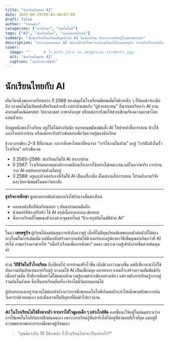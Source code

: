 ```yaml
---
title: "นักเรียนไทยกับ AI"
date: 2025-08-29T09:45:00+07:00 
draft: false
author: "วัยสนธยา"
categories: ["การศึกษา", "เทคโนโลยี"]
tags: ["AI", "นักเรียนไทย", "อนาคตการเรียนรู้"]
summary: "เมื่อนักเรียนไทยเริ่มเผชิญหน้ากับ AI ในห้องเรียน ช่องว่างการเรียนรู้ใหม่กำลังก่อตัว"
description: "สำรวจบทบาทของ AI ต่อการศึกษาไทย—จากห้องเรียนถึงโลกเศรษฐกิจ ว่าจะสร้างโอกาสหรือความเหลื่อมล้ำในอนาคต"
cover:
  image: ""      # ใส่ path รูปถ้ามี เช่น images/ai-students.jpg
  alt: "นักเรียนไทยกับ AI"
  caption: "ทุกเรื่องราวมีชีวิต"
---
```


# นักเรียนไทยกับ AI

เย็นวันหนึ่งของภาคเรียนแรก ปี 2568 ห้องสมุดในโรงเรียนมัธยมเต็มไปด้วยเด็ก ๆ ที่ก้มหน้าจ้องมือถือ บางคนไม่ได้เปิดหนังสือเรียนด้วยซ้ำ แต่กำลังแชตกับ “ผู้ช่วยล่องหน” ที่พวกเขาเรียกว่า AI ถามคำถามทั้งคณิตศาสตร์ วิทยาศาสตร์ ภาษาอังกฤษ หรือแม้กระทั่งขอให้ช่วยเขียนเรียงความภาษาไทยแทนตัวเอง

อีกมุมหนึ่งของโรงเรียน ครูก็ไม่ได้ต่างกันนัก หลายคนขมักเขม้นสั่ง AI ให้ช่วยทำสื่อการสอน บ้างใช้ออกโจทย์การบ้าน หรือแม้กระทั่งสร้างข้อสอบเพื่อวัดความรู้ของนักเรียน

ช่วงเวลาเพียง 2–3 ปีที่ผ่านมา วงการศึกษาไทยเปลี่ยนจาก “การใช้งานในบ้าน” มาสู่ “การฝังตัวในรั้วโรงเรียน” อย่างชัดเจน

- ปี 2565–2566: นักเรียนเริ่มใช้ AI ทำการบ้าน
- ปี 2567: โรงเรียนหลายแห่งประกาศเตือนเรื่องการใช้อย่างไม่เหมาะสม แต่ในความจริง การบ้านจาก AI แพร่หลายจนห้ามไม่อยู่
- ปี 2568: ครูและติวเตอร์เองก็เริ่มใช้ AI เป็นเครื่องมือ ตั้งแต่งานสื่อการสอน ไปจนถึงงานวิจัยและวิทยานิพนธ์ในมหาวิทยาลัย

------

**ธุรกิจการศึกษา** มูลค่าหลายพันล้านบาทจึงได้รับแรงสั่นสะเทือน

- ตลาดหนังสือที่นักเรียนค่อย ๆ หันมาอ่านบนมือถือ
- ติวเตอร์ที่ต้องปรับตัว ใช้ AI สรุปเนื้อหาและแนวข้อสอบ
- สื่อการเรียนที่โฆษณาตัวเองด้วยจุดขายใหม่ “ติว–สรุปอัตโนมัติด้วย AI”

------

ในแง่ **เศรษฐกิจ** ผู้เรียนได้ลดต้นทุนการเข้าถึงความรู้ เด็กที่ไม่มีทุนเรียนพิเศษแบบตัวต่อตัวก็ได้ช่องทางใหม่ในการเติมเต็ม แต่นั่นกลับสร้างแรงกดดันให้ติวเตอร์และครูต้องหาวิธีเพิ่มคุณค่าเกินกว่าที่ AI ทำได้
 ภาพกว้างอาจช่วยให้ “หนี้ครัวเรือนเพื่อการศึกษา” ลดลง เพราะความรู้เข้าถึงง่ายขึ้นด้วยต้นทุนต่ำ

------

ส่วน **วิถีชีวิตในรั้วโรงเรียน** ก็เปลี่ยนไป การบ้านเสร็จไวขึ้น เด็กมีเวลาว่างมากขึ้น แต่ก็เสี่ยงจะนำไปใช้กับความบันเทิงแทนการเรียนรู้ บางคนใช้ AI เป็นเพื่อนคุย คลายเหงา แทนที่จะสร้างความสัมพันธ์กับเพื่อนร่วมชั้น ทั้งที่การศึกษาไม่ได้หมายถึงความรู้ตามตำราเพียงอย่างเดียว แต่รวมถึงการเรียนรู้การอยู่ร่วมกันในสังคม ซึ่งเป็นบทเรียนที่เครื่องจักรไม่มีวันสอนแทนได้

ผู้ปกครองและครูจำนวนไม่น้อยยังกังวลว่าการพึ่งพาเทคโนโลยีเกินพอดีจะทำให้เด็กขาดทักษะการคิดวิเคราะห์ด้วยตนเอง และนั่นอาจเป็นปัญหาที่ติดตัวไปยาวนาน

------

**AI ในโรงเรียนไม่ใช่สิ่งน่ากลัว หากเราใส่ใจดูแลเด็ก ๆ อย่างใกล้ชิด** คอยชี้แนะให้อยู่ในสมดุลระหว่างการใช้เทคโนโลยีกับการฝึกฝนตนเอง เพราะการเรียนรู้ที่แท้จริงไม่ได้อยู่ที่คำตอบที่เร็วที่สุด แต่อยู่ที่ความพยายามและการลงมือของผู้เรียนเอง

> “คุณคิดว่าอีก 10 ปีข้างหน้า รั้วโรงเรียนไทยจะเป็นอย่างไร?”

